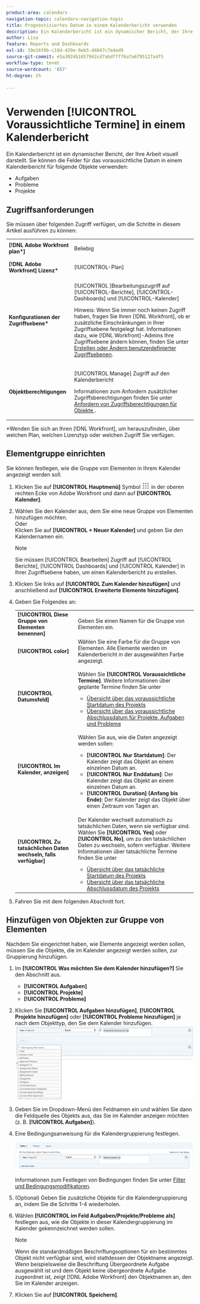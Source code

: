 ```yaml
---
product-area: calendars
navigation-topic: calendars-navigation-topic
title: Prognostiziertes Datum in einem Kalenderbericht verwenden
description: Ein Kalenderbericht ist ein dynamischer Bericht, der Ihre Arbeit visuell darstellt. Sie können die Felder für das voraussichtliche Datum in einem Kalenderbericht für Aufgaben, Probleme und Projekte verwenden.
author: Lisa
feature: Reports and Dashboards
exl-id: 39e16f0b-c10d-429e-9eb5-d4847c7e4ed9
source-git-commit: e5a3024b1657942cd7abdfff76a7a6795127a4f5
workflow-type: tm+mt
source-wordcount: '657'
ht-degree: 1%

---
```


# Verwenden [!UICONTROL Voraussichtliche Termine] in einem Kalenderbericht

Ein Kalenderbericht ist ein dynamischer Bericht, der Ihre Arbeit visuell darstellt. Sie können die Felder für das voraussichtliche Datum in einem Kalenderbericht für folgende Objekte verwenden:

* Aufgaben
* Probleme
* Projekte

## Zugriffsanforderungen

Sie müssen über folgenden Zugriff verfügen, um die Schritte in diesem Artikel ausführen zu können:

<table style="table-layout:auto"> 
 <col> 
 </col> 
 <col> 
 </col> 
 <tbody> 
  <tr> 
   <td role="rowheader"><strong>[!DNL Adobe Workfront plan*]</strong></td> 
   <td> <p>Beliebig</p> </td> 
  </tr> 
  <tr> 
   <td role="rowheader"><strong>[!DNL Adobe Workfront] Lizenz*</strong></td> 
   <td> <p>[!UICONTROL-Plan] </p> </td> 
  </tr> 
  <tr> 
   <td role="rowheader"><strong>Konfigurationen der Zugriffsebene*</strong></td> 
   <td> <p>[!UICONTROL ]Bearbeitungszugriff auf [!UICONTROL-Berichte], [!UICONTROL-Dashboards] und [!UICONTROL-Kalender]</p> <p>Hinweis: Wenn Sie immer noch keinen Zugriff haben, fragen Sie Ihren [!DNL Workfront], ob er zusätzliche Einschränkungen in Ihrer Zugriffsebene festgelegt hat. Informationen dazu, wie [!DNL Workfront]-Admins Ihre Zugriffsebene ändern können, finden Sie unter <a href="../../../administration-and-setup/add-users/configure-and-grant-access/create-modify-access-levels.md" class="MCXref xref">Erstellen oder Ändern benutzerdefinierter Zugriffsebenen</a>.</p> </td> 
  </tr> 
  <tr> 
   <td role="rowheader"><strong>Objektberechtigungen</strong></td> 
   <td> <p>[!UICONTROL Manage] Zugriff auf den Kalenderbericht</p> <p>Informationen zum Anfordern zusätzlicher Zugriffsberechtigungen finden Sie unter <a href="../../../workfront-basics/grant-and-request-access-to-objects/request-access.md" class="MCXref xref">Anfordern von Zugriffsberechtigungen für Objekte </a>.</p> </td> 
  </tr> 
 </tbody> 
</table>

&#42;Wenden Sie sich an Ihren [!DNL Workfront], um herauszufinden, über welchen Plan, welchen Lizenztyp oder welchen Zugriff Sie verfügen.

## Elementgruppe einrichten

Sie können festlegen, wie die Gruppe von Elementen in Ihrem Kalender angezeigt werden soll.

1. Klicken Sie auf **[!UICONTROL Hauptmenü]** Symbol ![](assets/main-menu-icon.png) in der oberen rechten Ecke von Adobe Workfront und dann auf **[!UICONTROL Kalender]**.

1. Wählen Sie den Kalender aus, dem Sie eine neue Gruppe von Elementen hinzufügen möchten.\
   Oder\
   Klicken Sie auf **[!UICONTROL + Neuer Kalender]** und geben Sie den Kalendernamen ein.

   >[!NOTE]
   >
   >Sie müssen [!UICONTROL Bearbeiten] Zugriff auf [!UICONTROL Berichte], [!UICONTROL Dashboards] und [!UICONTROL Kalender] in Ihrer Zugriffsebene haben, um einen Kalenderbericht zu erstellen.

1. Klicken Sie links auf **[!UICONTROL Zum Kalender hinzufügen]** und anschließend auf **[!UICONTROL Erweiterte Elemente hinzufügen]**.

1. Geben Sie Folgendes an:

   <table style="table-layout:auto">
    <col>
    <col>
    <tbody>
     <tr>
      <td role="rowheader"><strong>[!UICONTROL Diese Gruppe von Elementen benennen]</strong></td>
      <td>Geben Sie einen Namen für die Gruppe von Elementen ein.</td>
     </tr>
     <tr>
      <td role="rowheader"><strong>[!UICONTROL color]</strong></td>
      <td>Wählen Sie eine Farbe für die Gruppe von Elementen. Alle Elemente werden im Kalenderbericht in der ausgewählten Farbe angezeigt.</td>
     </tr>
     <tr>
      <td role="rowheader"><strong>[!UICONTROL Datumsfeld]</strong></td>
      <td><p>Wählen Sie <strong>[!UICONTROL Voraussichtliche Termine]</strong>. Weitere Informationen über geplante Termine finden Sie unter </p>
       <ul>
        <li><a href="../../../manage-work/projects/planning-a-project/project-projected-start-date.md" class="MCXref xref">Übersicht über das voraussichtliche Startdatum des Projekts</a></li>
        <li><a href="../../../manage-work/projects/planning-a-project/project-projected-completion-date.md" class="MCXref xref">Übersicht über das voraussichtliche Abschlussdatum für Projekte, Aufgaben und Probleme</a><br></li>
       </ul></td>
     </tr>
     <tr>
      <td role="rowheader"><strong>[!UICONTROL Im Kalender, anzeigen]</strong></td>
      <td><p>Wählen Sie aus, wie die Daten angezeigt werden sollen:</p>
       <ul>
        <li><strong>[!UICONTROL Nur Startdatum]</strong>: Der Kalender zeigt das Objekt an einem einzelnen Datum an.</li>
        <li><strong>[!UICONTROL Nur Enddatum]</strong>: Der Kalender zeigt das Objekt an einem einzelnen Datum an.</li>
        <li><strong>[!UICONTROL Duration] (Anfang bis Ende)</strong>: Der Kalender zeigt das Objekt über einen Zeitraum von Tagen an.</li>
       </ul></td>
     </tr>
     <tr data-mc-conditions="">
      <td role="rowheader"><strong>[!UICONTROL Zu tatsächlichen Daten wechseln, falls verfügbar]</strong></td>
      <td><p>Der Kalender wechselt automatisch zu tatsächlichen Daten, wenn sie verfügbar sind. <br>Wählen Sie <strong>[!UICONTROL Yes]</strong> oder <strong>[!UICONTROL No]</strong>, um zu den tatsächlichen Daten zu wechseln, sofern verfügbar. Weitere Informationen über tatsächliche Termine finden Sie unter</p>
       <ul>
        <li><a href="../../../manage-work/projects/planning-a-project/project-actual-start-date.md" class="MCXref xref">Übersicht über das tatsächliche Startdatum des Projekts </a></li>
        <li><a href="../../../manage-work/projects/planning-a-project/project-actual-completion-date.md" class="MCXref xref">Übersicht über das tatsächliche Abschlussdatum des Projekts </a></li>
       </ul></td>
     </tr>
    </tbody>
   </table>

1. Fahren Sie mit dem folgenden Abschnitt fort.

## Hinzufügen von Objekten zur Gruppe von Elementen

Nachdem Sie eingerichtet haben, wie Elemente angezeigt werden sollen, müssen Sie die Objekte, die im Kalender angezeigt werden sollen, zur Gruppierung hinzufügen.

1. Im **[!UICONTROL Was möchten Sie dem Kalender hinzufügen?]** Sie den Abschnitt aus.

   * **[!UICONTROL Aufgaben]**
   * **[!UICONTROL Projekte]**
   * **[!UICONTROL Probleme]**

1. Klicken Sie **[!UICONTROL Aufgaben hinzufügen]**, **[!UICONTROL Projekte hinzufügen]** oder **[!UICONTROL Probleme hinzufügen]** je nach dem Objekttyp, den Sie dem Kalender hinzufügen.\
   ![Objekt für Kalender auswählen](assets/field-name.png)

1. Geben Sie im Dropdown-Menü den Feldnamen ein und wählen Sie dann die Feldquelle des Objekts aus, das Sie im Kalender anzeigen möchten (z. B. **[!UICONTROL Aufgaben]**).
1. Eine Bedingungsanweisung für die Kalendergruppierung festlegen.

   ![Bedingungsanweisung](assets/condition-statement-calendar.png)

   Informationen zum Festlegen von Bedingungen finden Sie unter [Filter und Bedingungsmodifikatoren](../../../reports-and-dashboards/reports/reporting-elements/filter-condition-modifiers.md).

1. (Optional) Geben Sie zusätzliche Objekte für die Kalendergruppierung an, indem Sie die Schritte 1-4 wiederholen.
1. Wählen **[!UICONTROL im Feld Aufgaben/Projekte/Probleme als]** festlegen aus, wie die Objekte in dieser Kalendergruppierung im Kalender gekennzeichnet werden sollen.

   >[!NOTE]
   >
   >Wenn die standardmäßigen Beschriftungsoptionen für ein bestimmtes Objekt nicht verfügbar sind, wird stattdessen der Objektname angezeigt. Wenn beispielsweise die Beschriftung Übergeordnete Aufgabe ausgewählt ist und dem Objekt keine übergeordnete Aufgabe zugeordnet ist, zeigt [!DNL Adobe Workfront] den Objektnamen an, den Sie im Kalender anzeigen.

1. Klicken Sie auf **[!UICONTROL Speichern]**.
